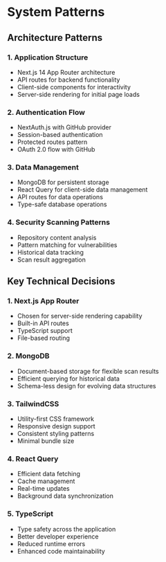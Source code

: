 # System Patterns

## Architecture Patterns

### 1. Application Structure
- Next.js 14 App Router architecture
- API routes for backend functionality
- Client-side components for interactivity
- Server-side rendering for initial page loads

### 2. Authentication Flow
- NextAuth.js with GitHub provider
- Session-based authentication
- Protected routes pattern
- OAuth 2.0 flow with GitHub

### 3. Data Management
- MongoDB for persistent storage
- React Query for client-side data management
- API routes for data operations
- Type-safe database operations

### 4. Security Scanning Patterns
- Repository content analysis
- Pattern matching for vulnerabilities
- Historical data tracking
- Scan result aggregation

## Key Technical Decisions

### 1. Next.js App Router
- Chosen for server-side rendering capability
- Built-in API routes
- TypeScript support
- File-based routing

### 2. MongoDB
- Document-based storage for flexible scan results
- Efficient querying for historical data
- Schema-less design for evolving data structures

### 3. TailwindCSS
- Utility-first CSS framework
- Responsive design support
- Consistent styling patterns
- Minimal bundle size

### 4. React Query
- Efficient data fetching
- Cache management
- Real-time updates
- Background data synchronization

### 5. TypeScript
- Type safety across the application
- Better developer experience
- Reduced runtime errors
- Enhanced code maintainability